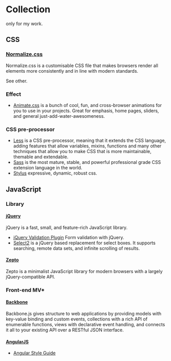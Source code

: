 # Collection

only for my work.

## CSS

### [Normalize.css](http://necolas.github.io/normalize.css/)

Normalize.css is a customisable CSS file that makes browsers render all elements more consistently and in line with modern standards.

See other. 

### Effect

* [Animate.css](http://daneden.github.io/animate.css/) is a bunch of cool, fun, and cross-browser animations for you to use in your projects. Great for emphasis, home pages, sliders, and general just-add-water-awesomeness.

### CSS pre-processor

* [Less](http://lesscss.org) is a CSS pre-processor, meaning that it extends the CSS language, adding features that allow variables, mixins, functions and many other techniques that allow you to make CSS that is more maintainable, themable and extendable.
* [Sass](http://sass-lang.com) is the most mature, stable, and powerful professional grade CSS extension language in the world.
* [Stylus](http://stylus-lang.com) expressive, dynamic, robust css.

## JavaScript

### Library

#### [jQuery](http://jquery.com)

jQuery is a fast, small, and feature-rich JavaScript library.

* [jQuery Validation Plugin](http://jqueryvalidation.org) Form validation with jQuery.
* [Select2](https://select2.github.io) is a jQuery based replacement for select boxes. It supports searching, remote data sets, and infinite scrolling of results.

#### [Zepto](http://zeptojs.com)

Zepto is a minimalist JavaScript library for modern browsers with a largely jQuery-compatible API.

### Front-end MV*

#### [Backbone](http://backbonejs.org)

Backbone.js gives structure to web applications by providing models with key-value binding and custom events, collections with a rich API of enumerable functions, views with declarative event handling, and connects it all to your existing API over a RESTful JSON interface.

#### [AngularJS](https://angularjs.org)

* [Angular Style Guide](https://github.com/johnpapa/angular-styleguide)